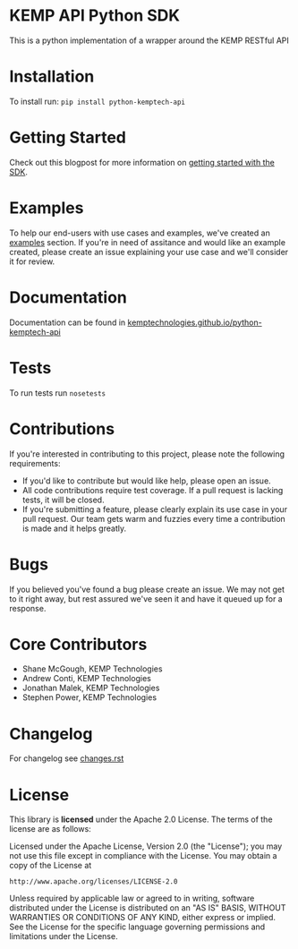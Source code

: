 KEMP API Python SDK
====================
This is a python implementation of a wrapper around the KEMP RESTful API

Installation 
============
To install run:
`pip install python-kemptech-api`

Getting Started
=====
Check out this blogpost for more information on [getting started with the SDK](https://kemptechnologies.com/blog/getting-started-kemp-python-sdk/).

Examples
=====
To help our end-users with use cases and examples, we've created an [examples](examples) section. If you're in need of assitance and would like an example created, please create an issue explaining your use case and we'll consider it for review.

Documentation
=====
Documentation can be found in [kemptechnologies.github.io/python-kemptech-api](https://kemptechnologies.github.io/python-kemptech-api/)

Tests
=====
To run tests run `nosetests`

Contributions
=============
If you're interested in contributing to this project, please note the following requirements:

* If you'd like to contribute but would like help, please open an issue.
* All code contributions require test coverage. If a pull request is lacking tests, it will be closed.
* If you're submitting a feature, please clearly explain its use case in your pull request. Our team gets warm and fuzzies every time a contribution is made and it helps greatly.

Bugs
=====
If you believed you've found a bug please create an issue. We may not get to it right away, but rest assured we've seen it and have it queued up for a response.

Core Contributors
============

* Shane McGough, KEMP Technologies
* Andrew Conti, KEMP Technologies
* Jonathan Malek, KEMP Technologies
* Stephen Power, KEMP Technologies

Changelog
=========
For changelog see [changes.rst](CHANGES.rst)

License
=====
This library is __licensed__ under the Apache 2.0 License. The terms of the license are as follows: 

Licensed under the Apache License, Version 2.0 (the "License");
you may not use this file except in compliance with the License.
You may obtain a copy of the License at

    http://www.apache.org/licenses/LICENSE-2.0

Unless required by applicable law or agreed to in writing, software
distributed under the License is distributed on an "AS IS" BASIS,
WITHOUT WARRANTIES OR CONDITIONS OF ANY KIND, either express or implied.
See the License for the specific language governing permissions and
limitations under the License.
